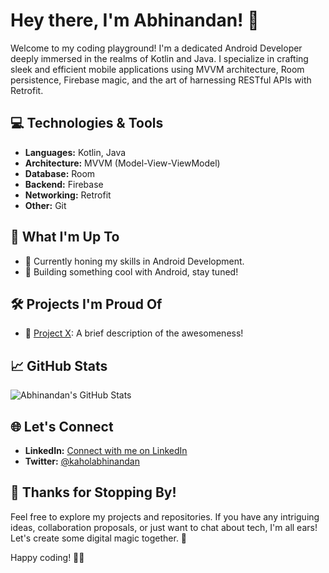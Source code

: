 # Hey there, I'm Abhinandan! 👋

Welcome to my coding playground! I'm a dedicated Android Developer deeply immersed in the realms of Kotlin and Java. I specialize in crafting sleek and efficient mobile applications using MVVM architecture, Room persistence, Firebase magic, and the art of harnessing RESTful APIs with Retrofit.

## 💻 Technologies & Tools

- **Languages:** Kotlin, Java
- **Architecture:** MVVM (Model-View-ViewModel)
- **Database:** Room
- **Backend:** Firebase
- **Networking:** Retrofit
- **Other:** Git

## 🚀 What I'm Up To

- 🌱 Currently honing my skills in Android Development.
- 🚧 Building something cool with Android, stay tuned!

## 🛠️ Projects I'm Proud Of

- 🚀 [Project X](https://github.com/abhinandankahol/Notes-Applicaton-with-MVVM): A brief description of the awesomeness!

## 📈 GitHub Stats

![Abhinandan's GitHub Stats](https://github.com/abhinandankahol)

## 🌐 Let's Connect

- **LinkedIn:** [Connect with me on LinkedIn](https://www.linkedin.com/in/abinandankahol/)
- **Twitter:** [@kaholabhinandan](https://twitter.com/kaholabhinandan)

## 🎉 Thanks for Stopping By!

Feel free to explore my projects and repositories. If you have any intriguing ideas, collaboration proposals, or just want to chat about tech, I'm all ears! Let's create some digital magic together. 🚀

Happy coding! 👨‍💻
